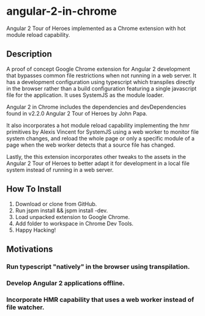 # angular-2-in-chrome
Angular 2 Tour of Heroes implemented as a Chrome extension with hot module reload capability.

## Description
A proof of concept Google Chrome extension for Angular 2 development that bypasses common file restrictions when not running in a web server. It has a development configuration using typescript which transpiles directly in the browser rather than a build configuration featuring a single javascript file for the application. It uses SystemJS as the module loader.

Angular 2 in Chrome includes the dependencies and devDependencies found in v2.2.0 Angular 2 Tour of Heroes by John Papa. 

It also incorporates a hot module reload capability implementing the hmr primitives by Alexis Vincent for SystemJS using a web worker to monitor file system changes, and reload the whole page or only a specific module of a page when the web worker detects that a source file has changed.

Lastly, the this extension incorporates other tweaks to the assets in the Angular 2 Tour of Heroes to better adapt it for development in a local file system instead of running in a web server.

## How To Install
1. Download or clone from GitHub.
2. Run jspm install && jspm install -dev.
3. Load unpacked extension to Google Chrome.
4. Add folder to workspace in Chrome Dev Tools.
5. Happy Hacking!

## Motivations
### Run typescript "natively" in the browser using transpilation.

### Develop Angular 2 applications offline.

### Incorporate HMR capability that uses a web worker instead of file watcher.
